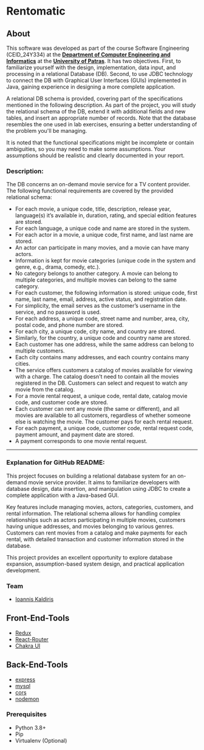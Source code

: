 # Rentomatic

## About 

This software was developed as part of the course Software Engineering (CEID_24Y334) at the **[Department of Computer Engineering and Informatics](https://www.ceid.upatras.gr/en/)** at the **[University of Patras](https://www.upatras.gr/en/)**. It has two objectives. First, to familiarize yourself with the design, implementation, data input, and processing in a relational Database (DB). Second, to use JDBC technology to connect the DB with Graphical User Interfaces (GUIs) implemented in Java, gaining experience in designing a more complete application.  

A relational DB schema is provided, covering part of the specifications mentioned in the following description. As part of the project, you will study the relational schema of the DB, extend it with additional fields and new tables, and insert an appropriate number of records. Note that the database resembles the one used in lab exercises, ensuring a better understanding of the problem you'll be managing.  

It is noted that the functional specifications might be incomplete or contain ambiguities, so you may need to make some assumptions. Your assumptions should be realistic and clearly documented in your report.

### Description:
The DB concerns an on-demand movie service for a TV content provider. The following functional requirements are covered by the provided relational schema:  
- For each movie, a unique code, title, description, release year, language(s) it’s available in, duration, rating, and special edition features are stored.  
- For each language, a unique code and name are stored in the system.  
- For each actor in a movie, a unique code, first name, and last name are stored.  
- An actor can participate in many movies, and a movie can have many actors.  
- Information is kept for movie categories (unique code in the system and genre, e.g., drama, comedy, etc.).  
- No category belongs to another category. A movie can belong to multiple categories, and multiple movies can belong to the same category.  
- For each customer, the following information is stored: unique code, first name, last name, email, address, active status, and registration date.  
- For simplicity, the email serves as the customer’s username in the service, and no password is used.  
- For each address, a unique code, street name and number, area, city, postal code, and phone number are stored.  
- For each city, a unique code, city name, and country are stored.  
- Similarly, for the country, a unique code and country name are stored.  
- Each customer has one address, while the same address can belong to multiple customers.  
- Each city contains many addresses, and each country contains many cities.  
- The service offers customers a catalog of movies available for viewing with a charge. The catalog doesn't need to contain all the movies registered in the DB. Customers can select and request to watch any movie from the catalog.  
- For a movie rental request, a unique code, rental date, catalog movie code, and customer code are stored.  
- Each customer can rent any movie (the same or different), and all movies are available to all customers, regardless of whether someone else is watching the movie. The customer pays for each rental request.  
- For each payment, a unique code, customer code, rental request code, payment amount, and payment date are stored.  
- A payment corresponds to one movie rental request.

---

### Explanation for GitHub README:

This project focuses on building a relational database system for an on-demand movie service provider. It aims to familiarize developers with database design, data insertion, and manipulation using JDBC to create a complete application with a Java-based GUI.

Key features include managing movies, actors, categories, customers, and rental information. The relational schema allows for handling complex relationships such as actors participating in multiple movies, customers having unique addresses, and movies belonging to various genres. Customers can rent movies from a catalog and make payments for each rental, with detailed transaction and customer information stored in the database.

This project provides an excellent opportunity to explore database expansion, assumption-based system design, and practical application development.


### Team

- [Ioannis Kaldiris](https://github.com/IoannisKaldiris)


## Front-End-Tools

- [Redux](https://redux.js.org)
- [React-Router](https://reactrouter.com/en/main)
- [Chakra UI](https://v2.chakra-ui.com)

## Back-End-Tools

- [express](https://expressjs.com)
- [mysql](https://www.npmjs.com/package/mysql)
- [cors](https://www.npmjs.com/package/cors)
- [nodemon](https://www.npmjs.com/package/nodemon)
### Prerequisites

- Python 3.8+
- Pip
- Virtualenv (Optional)
